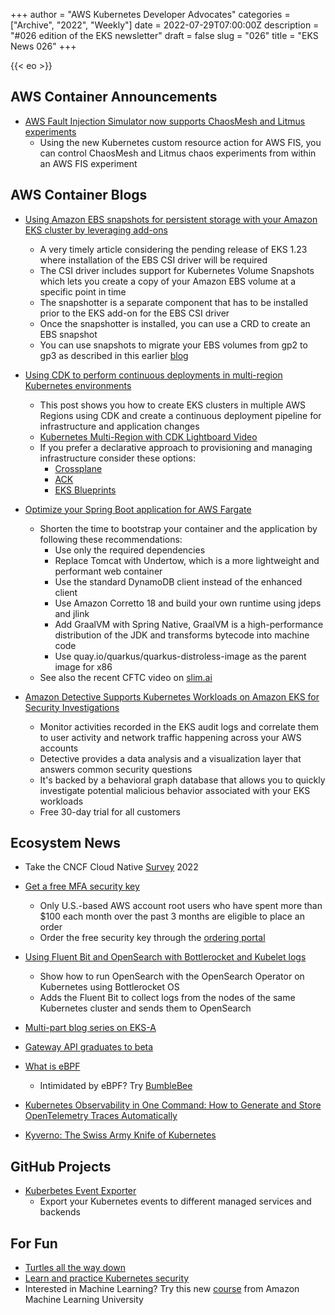 +++
author = "AWS Kubernetes Developer Advocates"
categories = ["Archive", "2022", "Weekly"]
date = 2022-07-29T07:00:00Z
description = "#026 edition of the EKS newsletter"
draft = false
slug = "026"
title = "EKS News 026"
+++

{{< eo >}}
## AWS Container Announcements
* [AWS Fault Injection Simulator now supports ChaosMesh and Litmus experiments](https://aws.amazon.com/about-aws/whats-new/2022/07/aws-fault-injection-simulator-supports-chaosmesh-litmus-experiments/)
    * Using the new Kubernetes custom resource action for AWS FIS, you can control ChaosMesh and Litmus chaos experiments from within an AWS FIS experiment

## AWS Container Blogs
* [Using Amazon EBS snapshots for persistent storage with your Amazon EKS cluster by leveraging add-ons](https://aws.amazon.com/blogs/containers/using-amazon-ebs-snapshots-for-persistent-storage-with-your-amazon-eks-cluster-by-leveraging-add-ons/)
    * A very timely article considering the pending release of EKS 1.23 where installation of the EBS CSI driver will be required 
    * The CSI driver includes support for Kubernetes Volume Snapshots which lets you create a copy of your Amazon EBS volume at a specific point in time
    * The snapshotter is a separate component that has to be installed prior to the EKS add-on for the EBS CSI driver
    * Once the snapshotter is installed, you can use a CRD to create an EBS snapshot
    * You can use snapshots to migrate your EBS volumes from gp2 to gp3 as described in this earlier [blog](https://aws.amazon.com/blogs/containers/migrating-amazon-eks-clusters-from-gp2-to-gp3-ebs-volumes/)

* [Using CDK to perform continuous deployments in multi-region Kubernetes environments](https://aws.amazon.com/blogs/containers/using-cdk-to-perform-continuous-deployments-in-multi-region-kubernetes-environments/)
    * This post shows you how to create EKS clusters in multiple AWS Regions using CDK and create a continuous deployment pipeline for infrastructure and application changes
    * [Kubernetes Multi-Region with CDK Lightboard Video](https://youtu.be/V6nWdCoSKTg)
    * If you prefer a declarative approach to provisioning and managing infrastructure consider these options:
        * [Crossplane](https://crossplane.io/)
        * [ACK](https://aws-controllers-k8s.github.io/community/docs/community/overview/)
        * [EKS Blueprints](https://aws-ia.github.io/terraform-aws-eks-blueprints/main/)

* [Optimize your Spring Boot application for AWS Fargate](https://aws.amazon.com/blogs/containers/optimize-your-spring-boot-application-for-aws-fargate/)
    * Shorten the time to bootstrap your container and the application by following these recommendations: 
        * Use only the required dependencies
        * Replace Tomcat with Undertow, which is a more lightweight and performant web container
        * Use the standard DynamoDB client instead of the enhanced client
        * Use Amazon Corretto 18 and build your own runtime using jdeps and jlink
        * Add GraalVM with Spring Native, GraalVM is a high-performance distribution of the JDK and transforms bytecode into machine code
        * Use quay.io/quarkus/quarkus-distroless-image as the parent image for x86
    * See also the recent CFTC video on [slim.ai](https://youtu.be/DA4ArZYJ1-E)

* [Amazon Detective Supports Kubernetes Workloads on Amazon EKS for Security Investigations](https://aws.amazon.com/blogs/aws/amazon-detective-supports-kubernetes-workloads-on-amazon-eks-for-security-investigations/)
    * Monitor activities recorded in the EKS audit logs and correlate them to user activity and network traffic happening across your AWS accounts
    * Detective provides a data analysis and a visualization layer that answers common security questions 
    * It's backed by a behavioral graph database that allows you to quickly investigate potential malicious behavior associated with your EKS workloads
    * Free 30-day trial for all customers
## Ecosystem News
* Take the CNCF Cloud Native [Survey](https://www.research.net/r/T6D29LS) 2022

* [Get a free MFA security key](https://aws.amazon.com/blogs/security/eligible-customers-can-now-order-a-free-mfa-security-key/)
    * Only U.S.-based AWS account root users who have spent more than $100 each month over the past 3 months are eligible to place an order
    * Order the free security key through the [ordering portal](https://console.aws.amazon.com/securityhub/home/#/free-mfa-security-key)

* [Using Fluent Bit and OpenSearch with Bottlerocket and Kubelet logs](https://opensearch.org/blog/technical-post/2022/07/bottlerocket-k8s-fluent-bit/)
    * Show how to run OpenSearch with the OpenSearch Operator on Kubernetes using Bottlerocket OS 
    * Adds the Fluent Bit to collect logs from the nodes of the same Kubernetes cluster and sends them to OpenSearch

* [Multi-part blog series on EKS-A](https://ambar-thecloudgarage.medium.com/eks-anywhere-extending-the-hybrid-cloud-momentum-1c7b82f610e)

* [Gateway API graduates to beta](https://kubernetes.io/blog/2022/07/13/gateway-api-graduates-to-beta/)

* [What is eBPF](https://www.groundcover.com/blog/what-is-ebpf)
    * Intimidated by eBPF? Try [BumbleBee](https://github.com/solo-io/bumblebee)

* [Kubernetes Observability in One Command: How to Generate and Store OpenTelemetry Traces Automatically](https://www.timescale.com/blog/generate-and-store-opentelemetry-traces-automatically/)

* [Kyverno: The Swiss Army Knife of Kubernetes](https://neonmirrors.net/post/2021-01/kyverno-the-swiss-army-knife-of-kubernetes)

## GitHub Projects
* [Kuberbetes Event Exporter](https://github.com/resmoio/kubernetes-event-exporter/)
    * Export your Kubernetes events to different managed services and backends

## For Fun
* [Turtles all the way down](https://twitter.com/memenetes/status/1552685714755784713?s=21&t=sNnfK4HfE1lF0gwa_MwIPg)
* [Learn and practice Kubernetes security](https://github.com/madhuakula/kubernetes-goat)
* Interested in Machine Learning? Try this new [course](https://www-amazon-science.cdn.ampproject.org/c/s/www.amazon.science/latest-news/amazon-machine-learning-university-new-courses-mlu-explains?_amp=true) from Amazon Machine Learning University 